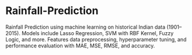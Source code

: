 # Rainfall-Prediction
Rainfall Prediction using machine learning on historical Indian data (1901–2015). Models include Lasso Regression, SVM with RBF Kernel, Fuzzy Logic, and more. Features data preprocessing, hyperparameter tuning, and performance evaluation with MAE, MSE, RMSE, and accuracy.
